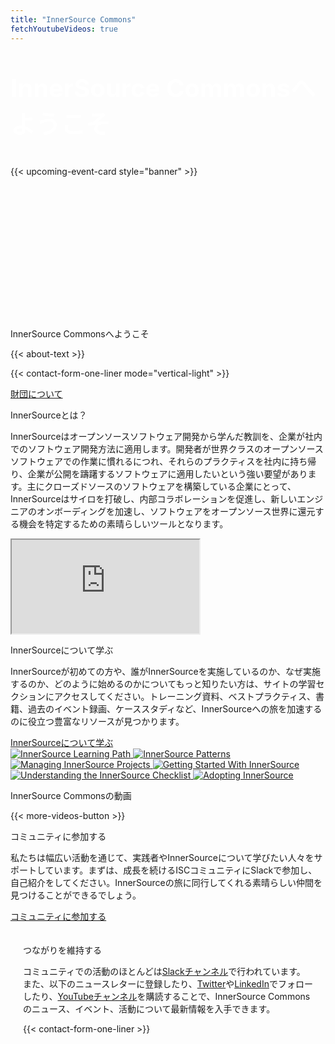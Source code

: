 ```yaml
---
title: "InnerSource Commons"
fetchYoutubeVideos: true
---
```


<section class="section-banner d-flex align-items-center"
	style="background-image:url(/images/photos/welcome-to-the-isc.jpg); background-size: cover; background-position: center; height:400px; position: relative;">
	<div class="container">
		<div class="row align-items-center">
			<div class="col-lg-8 col-md-6 col-sm-6" style="margin-top: 40px;">
				<h1 style="font-size: 40px; color: white; text-align: left; margin: 0px">InnerSource Commonsへようこそ</h1>
			</div>
			<div class="col-lg-4 col-md-6 col-sm-6" style="margin-top: 40px;">
				{{< upcoming-event-card style="banner" >}}
			</div>
		</div>
	</div>
</section>

<section class="section section-first">
  <div class="container">
    <div class="row align-items-center">
      <div class="col-md-12">
        <p class="h1">InnerSource Commonsへようこそ</p>
      </div>
      <div class="col-md-12">
        <p>{{< about-text >}}
        </p>
        <p>
        {{< contact-form-one-liner mode="vertical-light" >}}
        </p>
        <p><a href="/about/" class="btn-link">財団について <i class="ti-arrow-right"></i></a></p>
      </div>
    </div>
  </div>
</section>

<section class="section bg-light">
  <div class="container">
    <div class="row">
      <div class="col-md-7">
        <p class="section-title h1">InnerSourceとは？</p>
        <p>InnerSourceはオープンソースソフトウェア開発から学んだ教訓を、企業が社内でのソフトウェア開発方法に適用します。開発者が世界クラスのオープンソースソフトウェアでの作業に慣れるにつれ、それらのプラクティスを社内に持ち帰り、企業が公開を躊躇するソフトウェアに適用したいという強い要望があります。主にクローズドソースのソフトウェアを構築している企業にとって、InnerSourceはサイロを打破し、内部コラボレーションを促進し、新しいエンジニアのオンボーディングを加速し、ソフトウェアをオープンソース世界に還元する機会を特定するための素晴らしいツールとなります。
        </p>
      </div>
      <div class="col-md-5">
        <div class="row">
          <div class="col-12 mb-4">
            <div class="video-container">
              <iframe src="https://www.youtube.com/embed/cVpcjrU4TLI?si=KJrdnYseg-49Km_w" title="YouTube video player" allow="accelerometer; autoplay; clipboard-write; encrypted-media; gyroscope; picture-in-picture; web-share" referrerpolicy="strict-origin-when-cross-origin" allowfullscreen></iframe>
            </div>
          </div>
        </div>
      </div>
    </div>
  </div>
</section>

<section class="section">
  <div class="container">
    <div class="row">
      <div class="col-md-8">
        <p class="section-title h1">InnerSourceについて学ぶ</p>
        <p>InnerSourceが初めての方や、誰がInnerSourceを実施しているのか、なぜ実施するのか、どのように始めるのかについてもっと知りたい方は、サイトの学習セクションにアクセスしてください。トレーニング資料、ベストプラクティス、書籍、過去のイベント録画、ケーススタディなど、InnerSourceへの旅を加速するのに役立つ豊富なリソースが見つかります。
        </p>
        <a href="/learn/" class="btn-link">InnerSourceについて学ぶ<i class="ti-arrow-right"></i></a>
      </div>
      <div class="col-md-4 mt-4 mb-4 mb-md-0">
        <div class="books-grid">
          <a href="/learn/learning-path" class="book-card">
            <img src="https://gatherings.innersourcecommons.org/images/learning-path.jpg" alt="InnerSource Learning Path" class="img-fluid">
          </a>
          <a href="/learn/books/innersource-patterns" class="book-card">
            <img src="/images/learn/books/innersource-patterns-book-cover-thumb.jpg" alt="InnerSource Patterns" class="img-fluid">
          </a>
          <a href="/learn/books/managing-innersource-projects" class="book-card">
            <img src="/images/learn/books/managing-innersource-projects-cover-thumb.jpg" alt="Managing InnerSource Projects" class="img-fluid">
          </a>
          <a href="/learn/books/getting-started-with-innersource" class="book-card">
            <img src="/images/learn/books/getting-started-with-innersource-cover-thumb.jpg" alt="Getting Started With InnerSource" class="img-fluid">
          </a>
          <a href="/learn/books/understanding-the-innersource-checklist" class="book-card">
            <img src="/images/learn/books/innersource-checklist-cover-thumb.jpg" alt="Understanding the InnerSource Checklist" class="img-fluid">
          </a>
          <a href="/learn/books/adopting-innersource-principles-and-case-studies" class="book-card">
            <img src="/images/learn/books/adopting-innersource-cover-thumb.jpg" alt="Adopting InnerSource" class="img-fluid">
          </a>
        </div>
      </div>
    </div>
  </div>
</section>


<section class="section bg-light">
  <div class="container">
    <div class="row">
      <div class="col-md-12">
        <p class="h1 section-title">InnerSource Commonsの動画</p>
        <div id="youmax" class=""></div>
        {{< more-videos-button >}}
      </div>
    </div>
  </div>
</section>

<section class="section">
  <div class="container">
    <div class="row">
      <div class="col-md-12">
          <p class="section-title h2">コミュニティに参加する</p>
          <p>私たちは幅広い活動を通じて、実践者やInnerSourceについて学びたい人々をサポートしています。まずは、成長を続けるISCコミュニティにSlackで参加し、自己紹介をしてください。InnerSourceの旅に同行してくれる素晴らしい仲間を見つけることができるでしょう。</p>
          <a href="/community/" class="btn-link">コミュニティに参加する<i class="ti-arrow-right"></i></a>
        </div>
    </div>
  </div>
</section>

<section class="section-last section">
  <div class="container shadow rounded-lg bg-light" style="padding: 20px;">
    <div class="row">
      <div class="col-md-12">
        <p class="h2 section-title">つながりを維持する</p>
        <p>コミュニティでの活動のほとんどは<a href="/slack">Slackチャンネル</a>で行われています。また、以下のニュースレターに登録したり、<a href="https://twitter.com/InnerSourceOrg">Twitter</a>や<a href="https://www.linkedin.com/company/innersourcecommons">LinkedIn</a>でフォローしたり、<a href="https://www.youtube.com/channel/UCoSPSd6Or4F_vpjo4SmyoEA">YouTubeチャンネル</a>を購読することで、InnerSource Commonsのニュース、イベント、活動について最新情報を入手できます。</p>
        {{< contact-form-one-liner >}}
      </div>
      </div>
    </div>
  </div>
</section>
